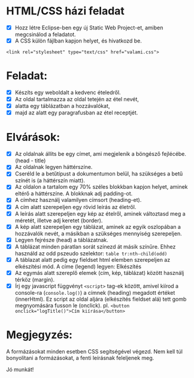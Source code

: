 # HTML/CSS házi feladat

* [x] Hozz létre Eclipse-ben egy új Static Web Project-et, amiben megcsinálod a 
feladatot.
* [x] A CSS külön fájlban kapjon helyet, és hivatkozd be.

`<link rel="stylesheet" type="text/css" href="valami.css">`

# Feladat:

* [x] Készíts egy weboldalt a kedvenc ételedről. 
* [x] Az oldal tartalmazza az oldal tetején az étel nevét,
* [x] alatta egy táblázatban a hozzávalókat,
* [x] majd az alatt egy paragrafusban az étel receptjét. 

# Elvárások:

* [x] Az oldalnak állíts be egy címet, ami megjelenik a böngésző fejlécébe. (head - title)
* [x] Az oldalnak legyen háttérszíne.
* [x] Cseréld le a betűtípust a dokumentumon belül, ha szükséges a betű színét is (a háttérszín miatt).
* [x] Az oldalon a tartalom egy 70% széles blokkban kapjon helyet, aminek eltérő a háttérszíne. A blokknak adj padding-ot.
* [x] A címhez használj valamilyen címsort (heading-et).
* [x] A cím alatt szerepeljen egy rövid leírás az életről.
* [x] A leírás alatt szerepeljen egy kép az ételről, aminek változtasd meg a méretét, illetve adj keretet (border).
* [x] A kép alatt szerepeljen egy táblázat, aminek az egyik oszlopában a hozzávalók nevét, a másikban a szükséges mennyiség szerepeljen.
* [x] Legyen fejrésze (head) a táblázatnak.
* [x] A táblázat minden páratlan sorát színezd át másik színűre. Ehhez használd az odd pszeudo szelektor: `table tr:nth-child(odd)`
* [x] A táblazat alatt pedig egy fieldset html elemben szerepeljen az elkészítési mód. A címe (legend) legyen: Elkészítés
* [x] Az egymás alatt szereplő elemek (cím, kép, táblázat) között használj térköz (margin).
* [x] Írj egy javascript függvényt `<script>` tag-ek között, amivel kiírod a console-ra (`console.log()`) a címnek (heading) megadott értéket (innerHtml). Ez script az oldal aljára (elkészítés fieldset alá) tett gomb megnyomására fusson le (onclick).
         pl. `<button onclick="logTitle()">Cím kiírása</button>`

# Megjegyzés:
A formázásokat minden esetben CSS segítségével végezd. 
Nem kell túl bonyolítani a formázásokat, a fenti leírásnak feleljenek meg.

Jó munkát!